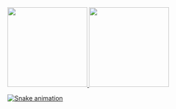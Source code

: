 <!--
**JorgeAndre2016/JorgeAndre2016** is a ✨ _special_ ✨ repository because its `README.md` (this file) appears on your GitHub profile.


Here are some ideas to get you started:

- 🔭 I’m currently working on ...
- 🌱 I’m currently learning ...
- 👯 I’m looking to collaborate on ...
- 🤔 I’m looking for help with ...
- 💬 Ask me about ...
- 📫 How to reach me: ...
- 😄 Pronouns: ...
- ⚡ Fun fact: ...
-->
 <div>
  <a href="https://github.com/JorgeAndre2016">
  <img height="180em" src="https://github-readme-stats.vercel.app/api?username=JorgeAndre2016&show_icons=true&theme=dark&include_all_commits=true&count_private=true"/>
  <img height="180em" src="https://github-readme-stats.vercel.app/api/top-langs/?username=JorgeAndre2016&layout=compact&langs_count=7&theme=dark"/>
</div>
  
![Snake animation](https://github.com/JorgeAndre2016/JorgeAndre2016/blob/output/github-contribution-grid-snake.svg)
 
